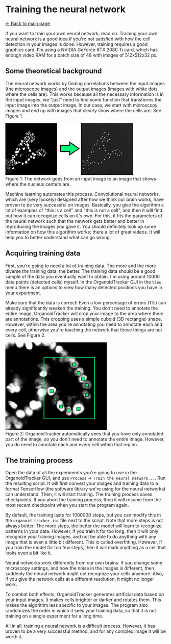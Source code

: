 # Training the neural network
[← Back to main page](INDEX.md)

If you want to train your own neural network, read on. Training your own neural network is a good idea if you're not satisfied with how the cell detection in your images is done. However, training requires a good graphics card. I'm using a NVIDIA GeForce RTX 2080 Ti card, which has enough video RAM for a batch size of 48 with images of 512x512x32 px.

## Some theoretical background
The neural network works by finding correlations between the input images (the microscope images) and the output images (images with white dots where the cells are). This works because all the necessary information is in the input images, we "just" need to find some function that transforms the input image into the output image. In our case, we start with microscopy images and end up with images that clearly show where the cells are. See Figure 1.

![Network output](images/network.png)  
Figure 1: The network goes from an input image to an image that shows where the nucleus centers are.

Machine learning automates this process. Convolutional neural networks, which are (very loosely) designed after how we think our brain works, have proven to be very successful on images. Basically, you give the algorithm a lot of examples of "this is a cell" and "this is not a cell", and then it will find out how it can recognize cells on it's own. For this, it fits the parameters of the neural network such that the network gets better and better in reproducing the images you gave it. You should definitely look up some information on how this algorithm works; there a lot of great videos. It will help you to better understand what can go wrong.

## Acquiring training data
First, you're going to need a lot of training data. The more and the more diverse the training data, the better. The training data should be a good sample of the data you eventually want to obtain. I'm using around 10000 data points (detected cells) myself. In the OrganoidTracker GUI in the `View` menu there is an options to view how many detected positions you have in your experiment.

Make sure that the data is correct! Even a low percentage of errors (1%) can already significantly weaken the training. You don't need to annotate the entire image, OrganoidTracker will crop your image to the area where there are annotations. This cropping uses a simple cuboid (3D rectangle) shape. However, within the area you're annotating you need to annotate each and every cell, otherwise you're teaching the network that those things are not cells. See Figure 2.

![Annotations](images/annotations.png)  
Figure 2: OrganoidTracker automatically sees that you have only annotated part of the image, so you don't need to annotate the entire image. However, you do need to annotate each and every cell within that region.

## The training process
Open the data of all the experiments you're going to use in the OrganoidTracker GUI, and use `Process` -> `Train the neural network...`. Run the resulting script. It will first convert your images and training data to a format Tensorflow (the software library we're using for the neural networks) can understand. Then, it will start training. The training process saves checkpoints. If you abort the training process, then it will resume from the most recent checkpoint when you start the program again.

By default, the training lasts for 1000000 steps, but you can modify this in the `organoid_tracker.ini` file next to the script. Note that more steps is not always better. The more steps, the better the model will learn to recognize patterns in your data. However, if you train it for too long, then it will only recognize your training images, and not be able to do anything with any image that is even a little bit different. This is called overfitting. However, if you train the model for too few steps, then it will mark anything as a cell that looks even a bit like it.

Neural networks work differently from our own brains. If you change some microscopy settings, and now the noise in the images is different, then suddenly the neural network might not recognize your cells anymore. Also, if you give the network cells at a different resolution, it might no longer work.

To combat both effects, OrganoidTracker generates artificial data based on your input images. It makes cells brighter or darker and rotates them. This makes the algorithm less specific to your images. The program also randomizes the order in which it sees your training data, so that it is not training on a single experiment for a long time.

All in all, training a neural network is a difficult process. However, it has proven to be a very successful method, and for any complex image it will be worth it.
